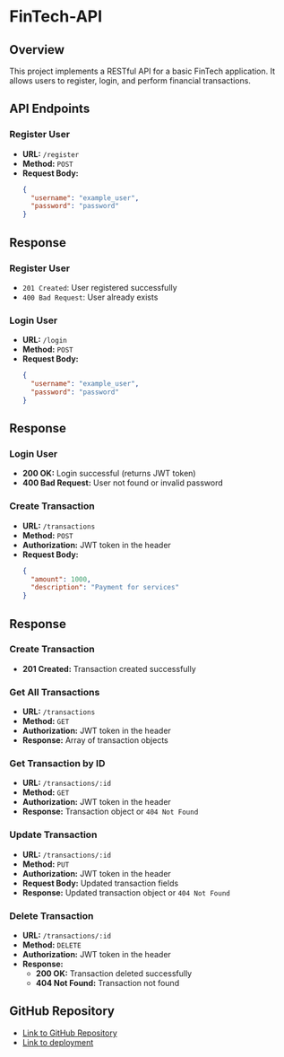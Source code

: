 # FinTech-API

## Overview
This project implements a RESTful API for a basic FinTech application. It allows users to register, login, and perform financial transactions.

## API Endpoints

### Register User
- **URL:** `/register`
- **Method:** `POST`
- **Request Body:**
  ```json
  {
    "username": "example_user",
    "password": "password"
  }
## Response

### Register User
- `201 Created`: User registered successfully
- `400 Bad Request`: User already exists

### Login User
- **URL:** `/login`
- **Method:** `POST`
- **Request Body:**
  ```json
  {
    "username": "example_user",
    "password": "password"
  }
## Response

### Login User
- **200 OK:** Login successful (returns JWT token)
- **400 Bad Request:** User not found or invalid password

### Create Transaction
- **URL:** `/transactions`
- **Method:** `POST`
- **Authorization:** JWT token in the header
- **Request Body:**
  ```json
  {
    "amount": 1000,
    "description": "Payment for services"
  }

## Response

### Create Transaction
- **201 Created:** Transaction created successfully

### Get All Transactions
- **URL:** `/transactions`
- **Method:** `GET`
- **Authorization:** JWT token in the header
- **Response:** Array of transaction objects

### Get Transaction by ID
- **URL:** `/transactions/:id`
- **Method:** `GET`
- **Authorization:** JWT token in the header
- **Response:** Transaction object or `404 Not Found`

### Update Transaction
- **URL:** `/transactions/:id`
- **Method:** `PUT`
- **Authorization:** JWT token in the header
- **Request Body:** Updated transaction fields
- **Response:** Updated transaction object or `404 Not Found`

### Delete Transaction
- **URL:** `/transactions/:id`
- **Method:** `DELETE`
- **Authorization:** JWT token in the header
- **Response:**
  - **200 OK:** Transaction deleted successfully
  - **404 Not Found:** Transaction not found

## GitHub Repository
- [Link to GitHub Repository](https://github.com/AzizTalantbekuulu/Fintech-api/tree/master)
- [Link to deployment](https://fintech-api-0vpy.onrender.com)
